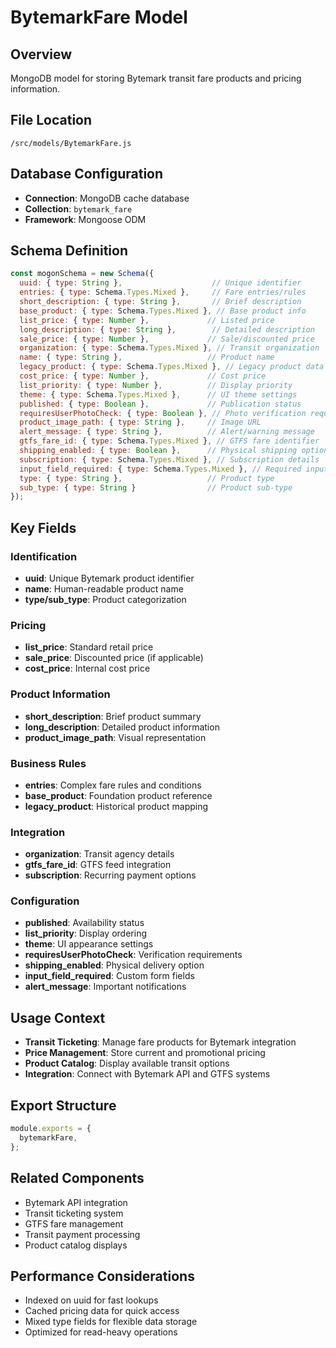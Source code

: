 # BytemarkFare Model

## Overview
MongoDB model for storing Bytemark transit fare products and pricing information.

## File Location
`/src/models/BytemarkFare.js`

## Database Configuration
- **Connection**: MongoDB cache database
- **Collection**: `bytemark_fare`
- **Framework**: Mongoose ODM

## Schema Definition

```javascript
const mogonSchema = new Schema({
  uuid: { type: String },                    // Unique identifier
  entries: { type: Schema.Types.Mixed },     // Fare entries/rules
  short_description: { type: String },       // Brief description
  base_product: { type: Schema.Types.Mixed }, // Base product info
  list_price: { type: Number },             // Listed price
  long_description: { type: String },        // Detailed description
  sale_price: { type: Number },             // Sale/discounted price
  organization: { type: Schema.Types.Mixed }, // Transit organization
  name: { type: String },                   // Product name
  legacy_product: { type: Schema.Types.Mixed }, // Legacy product data
  cost_price: { type: Number },             // Cost price
  list_priority: { type: Number },          // Display priority
  theme: { type: Schema.Types.Mixed },      // UI theme settings
  published: { type: Boolean },             // Publication status
  requiresUserPhotoCheck: { type: Boolean }, // Photo verification required
  product_image_path: { type: String },     // Image URL
  alert_message: { type: String },          // Alert/warning message
  gtfs_fare_id: { type: Schema.Types.Mixed }, // GTFS fare identifier
  shipping_enabled: { type: Boolean },      // Physical shipping option
  subscription: { type: Schema.Types.Mixed }, // Subscription details
  input_field_required: { type: Schema.Types.Mixed }, // Required input fields
  type: { type: String },                   // Product type
  sub_type: { type: String }                // Product sub-type
});
```

## Key Fields

### Identification
- **uuid**: Unique Bytemark product identifier
- **name**: Human-readable product name
- **type/sub_type**: Product categorization

### Pricing
- **list_price**: Standard retail price
- **sale_price**: Discounted price (if applicable)
- **cost_price**: Internal cost price

### Product Information
- **short_description**: Brief product summary
- **long_description**: Detailed product information
- **product_image_path**: Visual representation

### Business Rules
- **entries**: Complex fare rules and conditions
- **base_product**: Foundation product reference
- **legacy_product**: Historical product mapping

### Integration
- **organization**: Transit agency details
- **gtfs_fare_id**: GTFS feed integration
- **subscription**: Recurring payment options

### Configuration
- **published**: Availability status
- **list_priority**: Display ordering
- **theme**: UI appearance settings
- **requiresUserPhotoCheck**: Verification requirements
- **shipping_enabled**: Physical delivery option
- **input_field_required**: Custom form fields
- **alert_message**: Important notifications

## Usage Context
- **Transit Ticketing**: Manage fare products for Bytemark integration
- **Price Management**: Store current and promotional pricing
- **Product Catalog**: Display available transit options
- **Integration**: Connect with Bytemark API and GTFS systems

## Export Structure
```javascript
module.exports = {
  bytemarkFare,
};
```

## Related Components
- Bytemark API integration
- Transit ticketing system
- GTFS fare management
- Transit payment processing
- Product catalog displays

## Performance Considerations
- Indexed on uuid for fast lookups
- Cached pricing data for quick access
- Mixed type fields for flexible data storage
- Optimized for read-heavy operations